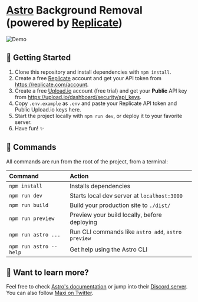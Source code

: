 # [Astro](https://astro.build) Background Removal (powered by [Replicate](https://replicate.com/pollinations/modnet))

![Demo](https://user-images.githubusercontent.com/44473/213626165-3840e93f-90e3-4dea-ac72-26599a4586a1.png)

## 🚀 Getting Started

1. Clone this repository and install dependencies with `npm install`.
2. Create a free [Replicate](https://replicate.com/) account and get your API token from https://replicate.com/account.
3. Create a free [Upload.io](https://upload.io/) account (free trial) and get your **Public** API key from https://upload.io/dashboard/security/api_keys.
4. Copy `.env.example` as `.env` and paste your Replicate API token and Public Upload.io keys here.
5. Start the project locally with `npm run dev`, or deploy it to your favorite server.
6. Have fun! ✨

## 🧞 Commands

All commands are run from the root of the project, from a terminal:

| Command                | Action                                             |
| :--------------------- | :------------------------------------------------- |
| `npm install`          | Installs dependencies                              |
| `npm run dev`          | Starts local dev server at `localhost:3000`        |
| `npm run build`        | Build your production site to `./dist/`            |
| `npm run preview`      | Preview your build locally, before deploying       |
| `npm run astro ...`    | Run CLI commands like `astro add`, `astro preview` |
| `npm run astro --help` | Get help using the Astro CLI                       |

## 👀 Want to learn more?

Feel free to check [Astro's documentation](https://docs.astro.build) or jump into their [Discord server](https://astro.build/chat). You can also follow [Maxi on Twitter](https://twitter.com/charca).
